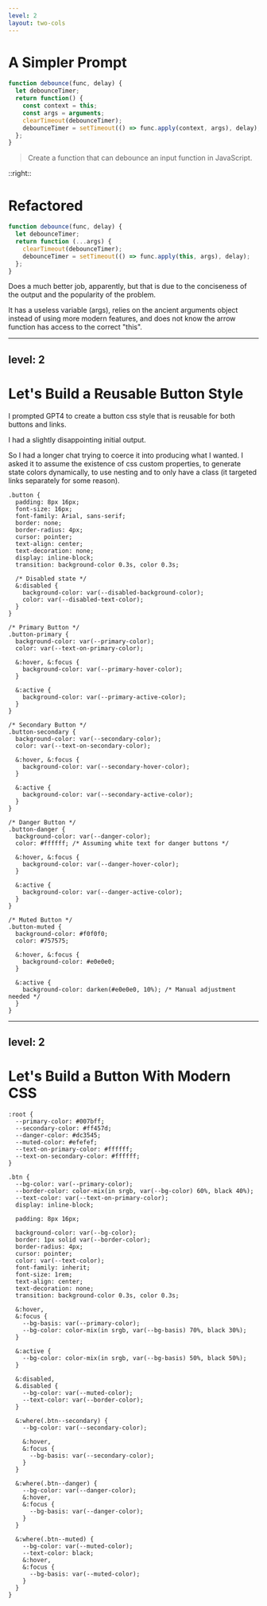 ```yaml
---
level: 2
layout: two-cols
---
```


# A Simpler Prompt

```js
function debounce(func, delay) {
  let debounceTimer;
  return function() {
    const context = this;
    const args = arguments;
    clearTimeout(debounceTimer);
    debounceTimer = setTimeout(() => func.apply(context, args), delay);
  };
}
```

<blockquote>Create a function that can debounce an input function in JavaScript.</blockquote>

::right::

# Refactored

```js
function debounce(func, delay) {
  let debounceTimer;
  return function (...args) {
    clearTimeout(debounceTimer);
    debounceTimer = setTimeout(() => func.apply(this, args), delay);
  };
}
```

Does a much better job, apparently, but that is due to the conciseness of the output and the popularity of the problem.

It has a useless variable (args), relies on the ancient arguments object instead of using more modern features, and does not know the arrow function has access to the correct "this".


---
level: 2
---

# Let's Build a Reusable Button Style

I prompted GPT4 to create a button css style that is reusable for both buttons and links.

I had a slightly disappointing initial output. 

So I had a longer chat trying to coerce it into producing what I wanted. I asked it to assume the existence of css custom properties, to generate state colors dynamically, to use nesting and to only have a class (it targeted links separately for some reason).

```css{all|15|72}
.button {
  padding: 8px 16px;
  font-size: 16px;
  font-family: Arial, sans-serif;
  border: none;
  border-radius: 4px;
  cursor: pointer;
  text-align: center;
  text-decoration: none;
  display: inline-block;
  transition: background-color 0.3s, color 0.3s;
  
  /* Disabled state */
  &:disabled {
    background-color: var(--disabled-background-color);
    color: var(--disabled-text-color);
  }
}

/* Primary Button */
.button-primary {
  background-color: var(--primary-color);
  color: var(--text-on-primary-color);

  &:hover, &:focus {
    background-color: var(--primary-hover-color);
  }

  &:active {
    background-color: var(--primary-active-color);
  }
}

/* Secondary Button */
.button-secondary {
  background-color: var(--secondary-color);
  color: var(--text-on-secondary-color);

  &:hover, &:focus {
    background-color: var(--secondary-hover-color);
  }

  &:active {
    background-color: var(--secondary-active-color);
  }
}

/* Danger Button */
.button-danger {
  background-color: var(--danger-color);
  color: #ffffff; /* Assuming white text for danger buttons */

  &:hover, &:focus {
    background-color: var(--danger-hover-color);
  }

  &:active {
    background-color: var(--danger-active-color);
  }
}

/* Muted Button */
.button-muted {
  background-color: #f0f0f0;
  color: #757575;

  &:hover, &:focus {
    background-color: #e0e0e0;
  }

  &:active {
    background-color: darken(#e0e0e0, 10%); /* Manual adjustment needed */
  }
}
```

<!--
[click] I want to specifically point out that it did not use dynamically generated colors but statically saved colors
[click] Also, the moment I told it I wanted nesting it told me it's not really supported natively (understandable seeing as the knowledge it has is at a beginning of 2023 level) but it triggered some sort of weird hallucination that generated Sass code, at least in part and told me to manually adjust that code. Basically it gave up and told me in corporate language that it just quits. Awesome!
-->

---
level: 2
---

# Let's Build a Button With Modern CSS

```css{all|11-13|18,19,22|23|29-33|32|45|45-52}
:root {
  --primary-color: #007bff;
  --secondary-color: #ff457d;
  --danger-color: #dc3545;
  --muted-color: #efefef;
  --text-on-primary-color: #ffffff;
  --text-on-secondary-color: #ffffff;
}

.btn {
  --bg-color: var(--primary-color);
  --border-color: color-mix(in srgb, var(--bg-color) 60%, black 40%);
  --text-color: var(--text-on-primary-color);
  display: inline-block;

  padding: 8px 16px;

  background-color: var(--bg-color);
  border: 1px solid var(--border-color);
  border-radius: 4px;
  cursor: pointer;
  color: var(--text-color);
  font-family: inherit;
  font-size: 1rem;
  text-align: center;
  text-decoration: none;
  transition: background-color 0.3s, color 0.3s;
  
  &:hover,
  &:focus {
    --bg-basis: var(--primary-color);
    --bg-color: color-mix(in srgb, var(--bg-basis) 70%, black 30%);
  }
  
  &:active {
    --bg-color: color-mix(in srgb, var(--bg-basis) 50%, black 50%);
  }
  
  &:disabled,
  &.disabled {
    --bg-color: var(--muted-color);
    --text-color: var(--border-color);
  }
  
  &:where(.btn--secondary) {
    --bg-color: var(--secondary-color);
    
    &:hover,
    &:focus {
      --bg-basis: var(--secondary-color);
    }
  }
  
  &:where(.btn--danger) {
    --bg-color: var(--danger-color);
    &:hover,
    &:focus {
      --bg-basis: var(--danger-color);
    }
  }
  
  &:where(.btn--muted) {
    --bg-color: var(--muted-color);
    --text-color: black;
    &:hover,
    &:focus {
      --bg-basis: var(--muted-color);
    }
  }
}
```

<!--
My solution is 70 lines variables included vs 82 which the other solution had (no vars included) so a significant saving again. Note the css nesting. While true that I could have omitted the & symbol I prefer leaving it in like in Sass so as to have consistent code without weird exceptions.
[click] We define some other local custom props, this is done in order to not repeat the properties we are setting
[click] We use these local properties, notice how I sorted properties by effect on the look and feel and then alphabetically
[click] many people don't know buttons are special apparently AI doesn't either, so if you don't have a reset CSS in place make sure you inherit the font or you may have differences.
[click] Now we override only the relevant local properties
[click] And we use color-mix in order to change our colors
[click] I use :where in order to avoid increasing the specificity of the styles this way states can still override base styles eve if we don't change the relevant variable for them
[click] Again we only change what we need and nothing more, no repeating of properties, basically our states and variants do not care how the base button is implemented, they only provide the color input. Rinse and Repeat.
-->
